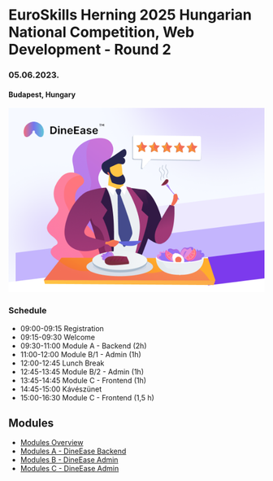 # EuroSkills Herning 2025 Hungarian National Competition, Web Development - Round 2
### 05.06.2023.
#### Budapest, Hungary

![DineEase](assets/images/DineEase.png)

### Schedule
- 09:00-09:15 Registration
- 09:15-09:30 Welcome
- 09:30-11:00 Module A - Backend (2h)
- 11:00-12:00 Module B/1 - Admin (1h)
- 12:00-12:45 Lunch Break
- 12:45-13:45 Module B/2 - Admin (1h)
- 13:45-14:45 Module C - Frontend (1h)
- 14:45-15:00 Kávészünet
- 15:00-16:30 Module C - Frontend (1,5 h)

## Modules
- [Modules Overview](modules-overview.md)
- [Modules A - DineEase Backend](module-a.md)
- [Modules B - DineEase Admin](module-b.md)
- [Modules C - DineEase Admin](module-c.md)




